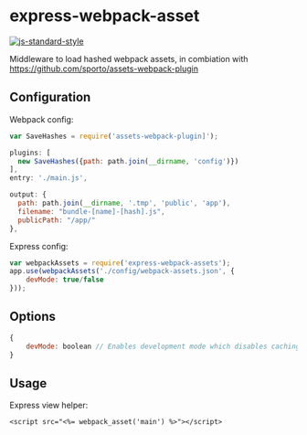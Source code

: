 express-webpack-asset
===============

[![js-standard-style](https://img.shields.io/badge/code%20style-standard-brightgreen.svg?style=flat)](https://github.com/feross/standard)

Middleware to load hashed webpack assets, in combiation with https://github.com/sporto/assets-webpack-plugin

## Configuration

Webpack config:

```javascript
var SaveHashes = require('assets-webpack-plugin]');

plugins: [
  new SaveHashes({path: path.join(__dirname, 'config')})
],
entry: './main.js',

output: {
  path: path.join(__dirname, '.tmp', 'public', 'app'),
  filename: "bundle-[name]-[hash].js",
  publicPath: "/app/"
},
```

Express config:

```javascript
var webpackAssets = require('express-webpack-assets');
app.use(webpackAssets('./config/webpack-assets.json', {
	devMode: true/false
}));
```

## Options

```javascript
{
	devMode: boolean // Enables development mode which disables caching of the manifest, which is useful when the manifest changes rapidly
}
```


## Usage

Express view helper:

```
<script src="<%= webpack_asset('main') %>"></script>

```


